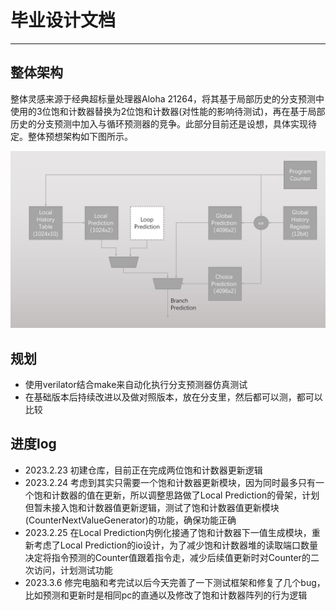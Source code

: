 # 毕业设计文档

 ___

## 整体架构

整体灵感来源于经典超标量处理器Aloha 21264，将其基于局部历史的分支预测中使用的3位饱和计数器替换为2位饱和计数器(对性能的影响待测试)，再在基于局部历史的分支预测中加入与循环预测器的竞争。此部分目前还是设想，具体实现待定。整体预想架构如下图所示。

![BranchPredictionUnit_Architecture](Document/Slide2.jpg)

## 规划

* 使用verilator结合make来自动化执行分支预测器仿真测试
* 在基础版本后持续改进以及做对照版本，放在分支里，然后都可以测，都可以比较

## 进度log

* 2023.2.23 初建仓库，目前正在完成两位饱和计数器更新逻辑
* 2023.2.24 考虑到其实只需要一个饱和计数器更新模块，因为同时最多只有一个饱和计数器的值在更新，所以调整思路做了Local Prediction的骨架，计划但暂未接入饱和计数器值更新逻辑，测试了饱和计数器值更新模块(CounterNextValueGenerator)的功能，确保功能正确
* 2023.2.25 在Local Prediction内例化接通了饱和计数器下一值生成模块，重新考虑了Local Prediction的io设计，为了减少饱和计数器堆的读取端口数量决定将指令预测的Counter值跟着指令走，减少后续值更新时对Counter的二次访问，计划测试功能
* 2023.3.6 修完电脑和考完试以后今天完善了一下测试框架和修复了几个bug，比如预测和更新时是相同pc的直通以及修改了饱和计数器阵列的行为逻辑
